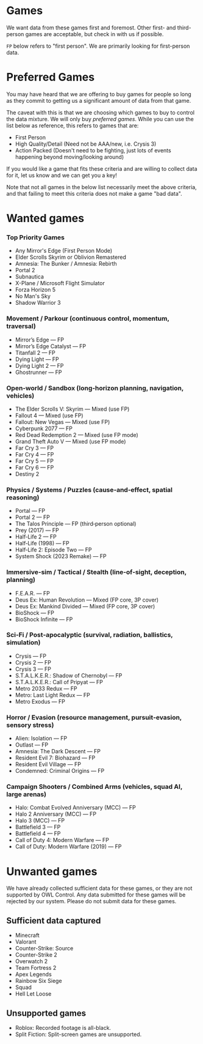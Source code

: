 # Games

We want data from these games first and foremost. Other first- and third-person games are acceptable, but check in with us if possible.

`FP` below refers to "first person". We are primarily looking for first-person data.

# Preferred Games

You may have heard that we are offering to buy games for people so long as they commit to getting us a significant amount of data from that game.

The caveat with this is that we are choosing which games to buy to control the data mixture. We will only buy _preferred games_. While you can use the list below as reference, this refers to games that are:

- First Person
- High Quality/Detail (Need not be AAA/new, i.e. Crysis 3)
- Action Packed (Doesn't need to be fighting, just lots of events happening beyond moving/looking around)

If you would like a game that fits these criteria and are willing to collect data for it, let us know and we can get you a key!

Note that not all games in the below list necessarily meet the above criteria, and that failing to meet this criteria does not make a game "bad data".

# Wanted games

### Top Priority Games

- Any Mirror's Edge (First Person Mode)
- Elder Scrolls Skyrim or Oblivion Remastered
- Amnesia: The Bunker / Amnesia: Rebirth
- Portal 2
- Subnautica
- X-Plane / Microsoft Flight Simulator
- Forza Horizon 5
- No Man's Sky
- Shadow Warrior 3

### Movement / Parkour (continuous control, momentum, traversal)

- Mirror’s Edge — FP
- Mirror’s Edge Catalyst — FP
- Titanfall 2 — FP
- Dying Light — FP
- Dying Light 2 — FP
- Ghostrunner — FP

### Open‑world / Sandbox (long‑horizon planning, navigation, vehicles)

- The Elder Scrolls V: Skyrim — Mixed (use FP)
- Fallout 4 — Mixed (use FP)
- Fallout: New Vegas — Mixed (use FP)
- Cyberpunk 2077 — FP
- Red Dead Redemption 2 — Mixed (use FP mode)
- Grand Theft Auto V — Mixed (use FP mode)
- Far Cry 3 — FP
- Far Cry 4 — FP
- Far Cry 5 — FP
- Far Cry 6 — FP
- Destiny 2

### Physics / Systems / Puzzles (cause‑and‑effect, spatial reasoning)

- Portal — FP
- Portal 2 — FP
- The Talos Principle — FP (third‑person optional)
- Prey (2017) — FP
- Half‑Life 2 — FP
- Half‑Life (1998) — FP
- Half‑Life 2: Episode Two — FP
- System Shock (2023 Remake) — FP

### Immersive‑sim / Tactical / Stealth (line‑of‑sight, deception, planning)

- F.E.A.R. — FP
- Deus Ex: Human Revolution — Mixed (FP core, 3P cover)
- Deus Ex: Mankind Divided — Mixed (FP core, 3P cover)
- BioShock — FP
- BioShock Infinite — FP

### Sci‑Fi / Post‑apocalyptic (survival, radiation, ballistics, simulation)

- Crysis — FP
- Crysis 2 — FP
- Crysis 3 — FP
- S.T.A.L.K.E.R.: Shadow of Chernobyl — FP
- S.T.A.L.K.E.R.: Call of Pripyat — FP
- Metro 2033 Redux — FP
- Metro: Last Light Redux — FP
- Metro Exodus — FP

### Horror / Evasion (resource management, pursuit‑evasion, sensory stress)

- Alien: Isolation — FP
- Outlast — FP
- Amnesia: The Dark Descent — FP
- Resident Evil 7: Biohazard — FP
- Resident Evil Village — FP
- Condemned: Criminal Origins — FP

### Campaign Shooters / Combined Arms (vehicles, squad AI, large arenas)

- Halo: Combat Evolved Anniversary (MCC) — FP
- Halo 2 Anniversary (MCC) — FP
- Halo 3 (MCC) — FP
- Battlefield 3 — FP
- Battlefield 4 — FP
- Call of Duty 4: Modern Warfare — FP
- Call of Duty: Modern Warfare (2019) — FP

# Unwanted games

We have already collected sufficient data for these games, or they are not supported by OWL Control.
Any data submitted for these games will be rejected by our system.
Please do not submit data for these games.

## Sufficient data captured

- Minecraft
- Valorant
- Counter-Strike: Source
- Counter-Strike 2
- Overwatch 2
- Team Fortress 2
- Apex Legends
- Rainbow Six Siege
- Squad
- Hell Let Loose

## Unsupported games

- Roblox: Recorded footage is all-black.
- Split Fiction: Split-screen games are unsupported.
